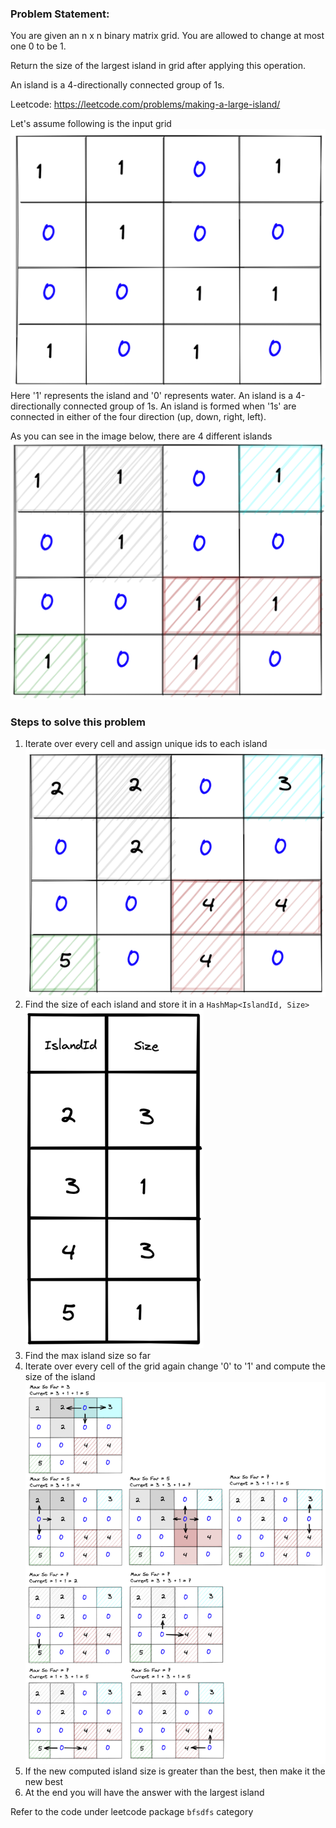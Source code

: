 ### Problem Statement: 

You are given an n x n binary matrix grid. You are allowed to change at most one 0 to be 1.

Return the size of the largest island in grid after applying this operation.

An island is a 4-directionally connected group of 1s.

Leetcode: https://leetcode.com/problems/making-a-large-island/

Let's assume following is the input grid
   ![example_input.png](input_grid.png)
Here '1' represents the island and '0' represents water.
An island is a 4-directionally connected group of 1s. 
An island is formed when '1s' are connected in either of the four direction (up, down, right, left).

As you can see in the image below, there are 4 different islands
![img.png](islands_in_input.png)

### Steps to solve this problem

1. Iterate over every cell and assign unique ids to each island
![img.png](unique_ids_to_islands.png)
2. Find the size of each island and store it in a `HashMap<IslandId, Size>`
![img.png](island_size_map.png)
3. Find the max island size so far
4. Iterate over every cell of the grid again change '0' to '1' and compute the size of the island
![img.png](compute_biggest_island_size.png)
5. If the new computed island size is greater than the best, then make it the new best
6. At the end you will have the answer with the largest island

Refer to the code under leetcode package `bfsdfs` category


